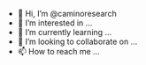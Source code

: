 - 👋 Hi, I’m @caminoresearch
- 👀 I’m interested in ...
- 🌱 I’m currently learning ...
- 💞️ I’m looking to collaborate on ...
- 📫 How to reach me ...

<!---
caminoresearch/caminoresearch is a ✨ special ✨ repository because its `README.md` (this file) appears on your GitHub profile.
You can click the Preview link to take a look at your changes.
--->
